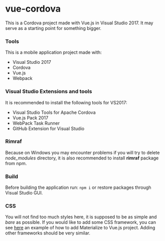 # vue-cordova
This is a Cordova project made with Vue.js in Visual Studio 2017. It may serve as a starting point for something bigger.

### Tools
This is a mobile application project made with:
* Visual Studio 2017
* Cordova
* Vue.js
* Webpack

### Visual Studio Extensions and tools
It is recommended to install the following tools for VS2017:
* Visual Studio Tools for Apache Cordova 
* Vue.js Pack 2017
* WebPack Task Runner
* GitHub Extension for Visual Studio

### Rimraf
Because on Windows you may encounter problems if you will try to delete *node_modules* directory, it is also recommended to install **rimraf** package from npm. 

### Build
Before building the application run: `npm i` or restore packages through Visual Studio GUI.

### CSS
You will not find too much styles here, it is supposed to be as simple and *bare* as possible. If you would like to add some CSS framework, you can see [here](https://github.com/abik11/todo-app-vue) an example of how to add Materialize to Vue.js project. Adding other frameworks should be very similar.
